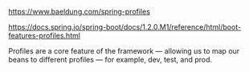 https://www.baeldung.com/spring-profiles

https://docs.spring.io/spring-boot/docs/1.2.0.M1/reference/html/boot-features-profiles.html

Profiles are a core feature of the framework — allowing us to map our beans to different profiles — for example, dev, test, and prod.








